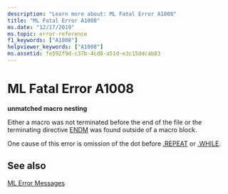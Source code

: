 ```yaml
---
description: "Learn more about: ML Fatal Error A1008"
title: "ML Fatal Error A1008"
ms.date: "12/17/2019"
ms.topic: error-reference
f1_keywords: ["A1008"]
helpviewer_keywords: ["A1008"]
ms.assetid: fe592f9d-c37b-4cd8-a51d-e3c15ddcab83
---
```

# ML Fatal Error A1008

**unmatched macro nesting**

Either a macro was not terminated before the end of the file or the terminating directive [ENDM](endm.md) was found outside of a macro block.

One cause of this error is omission of the dot before [.REPEAT](dot-repeat.md) or [.WHILE](dot-while.md).

## See also

[ML Error Messages](ml-error-messages.md)
